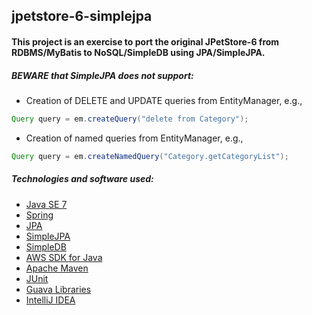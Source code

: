 jpetstore-6-simplejpa
---------------------

#### This project is an exercise to port the original JPetStore-6 from RDBMS/MyBatis to NoSQL/SimpleDB using JPA/SimpleJPA.

##### BEWARE that SimpleJPA does not support:
* Creation of DELETE and UPDATE queries from EntityManager, e.g.,
```java
Query query = em.createQuery("delete from Category");
```
* Creation of named queries from EntityManager, e.g.,
```java
Query query = em.createNamedQuery("Category.getCategoryList");
```

##### Technologies and software used:
* [Java SE 7](http://www.oracle.com/technetwork/java/javase/downloads/index.html)
* [Spring](http://docs.spring.io/spring/docs/3.2.x/spring-framework-reference/html/)
* [JPA](http://www.oracle.com/technetwork/java/javaee/tech/persistence-jsp-140049.html)
* [SimpleJPA](https://github.com/appoxy/simplejpa)
* [SimpleDB](http://aws.amazon.com/simpledb/)
* [AWS SDK for Java](http://aws.amazon.com/sdkforjava/)
* [Apache Maven](http://maven.apache.org/index.html)
* [JUnit](http://junit.org/)
* [Guava Libraries](https://code.google.com/p/guava-libraries/)
* [IntelliJ IDEA](http://www.jetbrains.com/idea/)
